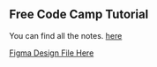 ## Free Code Camp Tutorial

You can find all the notes. [here](https://github.com/PaulBratslavsky/freecodecamp-surfcamp-final/tree/main/_resources/notes) 

[Figma Design File Here](https://www.figma.com/design/N27pbzZuIRUm68cjBKuFxv/Surf-Camp-%2F-Sharefile)
